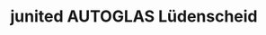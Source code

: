---
title: "junited AUTOGLAS Lüdenscheid"
url: /luedenscheid/junited-autoglas-luedenscheid/
shop: Autowerkstatt
---